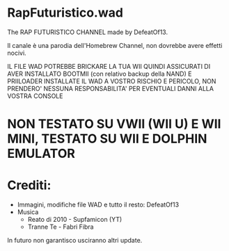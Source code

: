 # RapFuturistico.wad
The RAP FUTURISTICO CHANNEL made by DefeatOf13.

Il canale è una parodia dell'Homebrew Channel, non dovrebbe avere effetti nocivi.

IL FILE WAD POTREBBE BRICKARE LA TUA WII QUINDI ASSICURATI DI AVER INSTALLATO BOOTMII (con relativo backup della NAND) E PRIILOADER
INSTALLATE IL WAD A VOSTRO RISCHIO E PERICOLO, NON PRENDERO' NESSUNA RESPONSABILITA' PER EVENTUALI DANNI ALLA VOSTRA CONSOLE

# NON TESTATO SU VWII (WII U) E WII MINI, TESTATO SU WII E DOLPHIN EMULATOR

# Crediti:
- Immagini, modifiche file WAD e tutto il resto: DefeatOf13
- Musica
  - Reato di 2010 - Supfamicon (YT)
  - Tranne Te - Fabri Fibra
  
In futuro non garantisco usciranno altri update.
